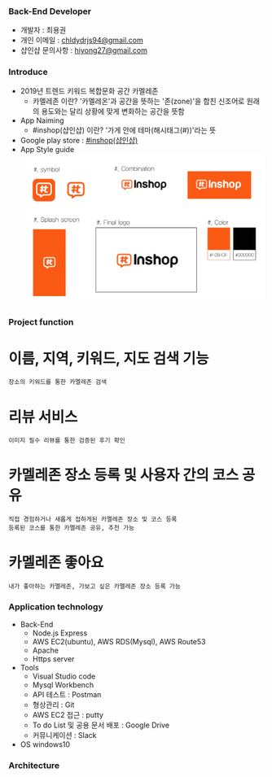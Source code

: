 ### Back-End Developer

- 개발자 : 최용권
- 개인 이메일 : chldydrjs94@gmail.com
- 샵인샵 문의사항 : hiyong27@gmail.com


### Introduce

- 2019년 트렌드 키워드 복합문화 공간 카멜레존
    - 카멜레존 이란? '카멜레온'과 공간을 뜻하는 '존(zone)'을 합친 신조어로 원래의 용도와는 달리 상황에 맞게 변화하는 공간을 뜻함
- App Naiming
    - #inshop(샵인샵) 이란? '가게 안에 테마(해시태그(#))'라는 뜻
- Google play store : [#inshop(샵인샵)](https://play.google.com/store/apps/details?id=tk.yeonaeyong.shopinshop)
- App Style guide
![](asset\style-guide.jpg)<br>

### Project function
  # 이름, 지역, 키워드, 지도 검색 기능
    장소의 키워드를 통한 카멜레존 검색
  # 리뷰 서비스
    이미지 필수 리뷰를 통한 검증된 후기 확인
  # 카멜레존 장소 등록 및 사용자 간의 코스 공유
    직접 경험하거나 새롭게 접하게된 카멜레존 장소 및 코스 등록
    등록된 코스를 통한 카멜레존 공유, 추천 가능
  # 카멜레존 좋아요
    내가 좋아하는 카멜레존, 가보고 싶은 카멜레존 장소 등록 가능

### Application technology
  - Back-End
    - Node.js Express
    - AWS EC2(ubuntu), AWS RDS(Mysql), AWS Route53
    - Apache
    - Https server
  - Tools
    - Visual Studio code
    - Mysql Workbench
    - API 테스트 : Postman
    - 형상관리 : Git
    - AWS EC2 접근 : putty
    - To do List 및 공용 문서 배포 : Google Drive
    - 커뮤니케이션 : Slack
  - OS
    windows10

### Architecture
